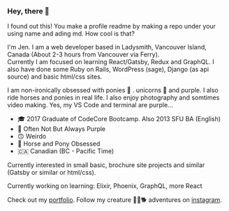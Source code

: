 ### Hey, there 👋

I found out this! You make a profile readme by making a repo under your using name and ading md. How cool is that?

I'm Jen. I am a web developer based in Ladysmith, Vancouver Island, Canada (About 2-3 hours from Vancouver via Ferry).  
Currently I am focused on learning React/Gatsby, Redux and GraphQL. I also have done some Ruby on Rails, WordPress (sage), Django (as api source) and basic html/css sites.

I am non-ironically obsessed with ponies 🐴 . unicorns 🦄   and purple. I also ride horses and ponies in real life. I also enjoy photography and somtimes video making. Yes, my VS Code and terminal are purple... 

- 🎓   2017 Graduate of CodeCore Bootcamp. Also 2013 SFU BA (English)
- 💜    Often Not But Always Purple
- 🙃 Weirdo 
- 🐴 Horse and Pony Obsessed 
- 🇨🇦 Canadian (BC - Pacific Time)

Currently interested in small basic, brochure site projects and similar (Gatsby or similar or html/css).

Currently working on learning: Elixir, Phoenix, GraphQL, more React  

Check out my [portfolio](http://www.jenniferchow.ca/). 
Follow my creature 🐴🐐🐕   adventures on [instagram](https://www.instagram.com/thejennego/).
